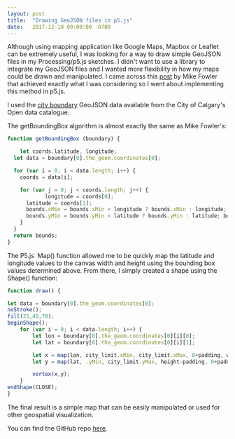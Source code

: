 ```yaml
---
layout: post
title:  "Drawing GeoJSON files in p5.js"
date:   2017-12-10 00:00:00 -0700
---
```

Although using mapping application like Google Maps, Mapbox or Leaflet can be extremely useful, I was looking for a way to draw simple GeoJSON files in my Processing/p5.js sketches. I didn't want to use a library to integrate my GeoJSON files and I wanted more flexibility in how my maps could be drawn and manipulated. I came across this [post](http://mikefowler.me/journal/2014/06/10/drawing-geojson-in-a-canvas) by Mike Fowler that achieved exactly what I was considering so I went about implementing this method in p5.js.

I used the [city boundary](https://data.calgary.ca/browse?limitTo=maps) GeoJSON data available from the City of Calgary's Open data catalogue.

The getBoundingBox algorithm is almost exactly the same as Mike Fowler's:

```javascript
function getBoundingBox (boundary) {

	let coords,latitude, longitude;
  let data = boundary[0].the_geom.coordinates[0];

  for (var i = 0; i < data.length; i++) {
    coords = data[i];

    for (var j = 0; j < coords.length; j++) {
			longitude = coords[0];
      latitude = coords[1];
      bounds.xMin = bounds.xMin < longitude ? bounds.xMin : longitude; bounds.xMax = bounds.xMax > longitude ? bounds.xMax : longitude;
      bounds.yMin = bounds.yMin < latitude ? bounds.yMin : latitude; bounds.yMax = bounds.yMax > latitude ? bounds.yMax : latitude;
    }
  }
  return bounds;
}
```

The P5.js  Map() function allowed me to be quickly map the latitude and longitude values to the canvas width and height using the bounding box values determined above. From there, I simply created a shape using the Shape() function:

```javascript
function draw() {

let data = boundary[0].the_geom.coordinates[0];
noStroke();
fill(25,45,78);
beginShape();
	for (var i = 0; i < data.length; i++) {
		let lon = boundary[0].the_geom.coordinates[0][i][0];
		let lat = boundary[0].the_geom.coordinates[0][i][1];

		let x = map(lon, city_limit.xMin, city_limit.xMax, 0+padding, width-padding);
		let y = map(lat, .yMin, city_limit.yMax, height-padding, 0+padding);

		vertex(x,y);
	}
endShape(CLOSE);
}
```

The final result is a simple map that can be easily manipulated or used for other geospatial visualization.

You can find the GitHub repo [here](https://github.com/smohiudd/Drawing-GeoJSON-in-p5.js).
